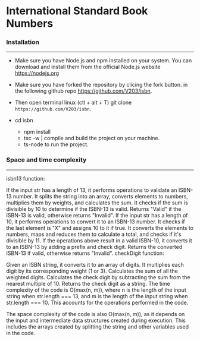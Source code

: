 # International Standard Book Numbers

### Installation 
---
* Make sure you have Node.js and npm installed on your system. You can download and install them from the official Node.js website https://nodejs.org

* Make sure you have forked the repository by clicing the fork button. in the following github repo https://github.com/V203/isbn.

* Then open terminal linux (ctl + alt + T) git clone ` https://github.com/V203/isbn`.

* cd isbn
  * npm install
  * tsc -w | compile and build the project on your machine.
  * ts-node to run the project.

### Space and time complexity
-----
isbn13 function:

If the input str has a length of 13, it performs operations to validate an ISBN-13 number.
It splits the string into an array, converts elements to numbers, multiplies them by weights, and calculates the sum.
It checks if the sum is divisible by 10 to determine if the ISBN-13 is valid.
Returns "Valid" if the ISBN-13 is valid, otherwise returns "Invalid".
If the input str has a length of 10, it performs operations to convert it to an ISBN-13 number.
It checks if the last element is "X" and assigns 10 to it if true.
It converts the elements to numbers, maps and reduces them to calculate a total, and checks if it's divisible by 11.
If the operations above result in a valid ISBN-10, it converts it to an ISBN-13 by adding a prefix and check digit.
Returns the converted ISBN-13 if valid, otherwise returns "Invalid".
checkDigit function:

Given an ISBN string, it converts it to an array of digits.
It multiplies each digit by its corresponding weight (1 or 3).
Calculates the sum of all the weighted digits.
Calculates the check digit by subtracting the sum from the nearest multiple of 10.
Returns the check digit as a string.
The time complexity of the code is O(max(n, m)), where n is the length of the input string when str.length === 13, and m is the length of the input string when str.length === 10. This accounts for the operations performed in the code.

The space complexity of the code is also O(max(n, m)), as it depends on the input and intermediate data structures created during execution. This includes the arrays created by splitting the string and other variables used in the code.